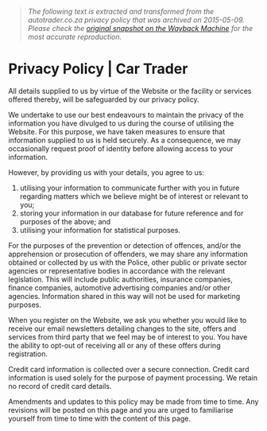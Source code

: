 > *The following text is extracted and transformed from the autotrader.co.za privacy policy that was archived on 2015-05-09. Please check the [original snapshot on the Wayback Machine](https://web.archive.org/web/20150509065139id_/http%3A//www.autotrader.co.za/privacy-policy) for the most accurate reproduction.*

# Privacy Policy | Car Trader

All details supplied to us by virtue of the Website or the facility or services offered thereby, will be safeguarded by our privacy policy. 

We undertake to use our best endeavours to maintain the privacy of the information you have divulged to us during the course of utilising the Website. For this purpose, we have taken measures to ensure that information supplied to us is held securely. As a consequence, we may occasionally request proof of identity before allowing access to your information.

However, by providing us with your details, you agree to us:

  1. utilising your information to communicate further with you in future regarding matters which we believe might be of interest or relevant to you;
  2. storing your information in our database for future reference and for purposes of the above; and
  3. utilising your information for statistical purposes.



For the purposes of the prevention or detection of offences, and/or the apprehension or prosecution of offenders, we may share any information obtained or collected by us with the Police, other public or private sector agencies or representative bodies in accordance with the relevant legislation. This will include public authorities, insurance companies, finance companies, automotive advertising companies and/or other agencies. Information shared in this way will not be used for marketing purposes.

When you register on the Website, we ask you whether you would like to receive our email newsletters detailing changes to the site, offers and services from third party that we feel may be of interest to you. You have the ability to opt-out of receiving all or any of these offers during registration. 

Credit card information is collected over a secure connection. Credit card information is used solely for the purpose of payment processing. We retain no record of credit card details.

Amendments and updates to this policy may be made from time to time. Any revisions will be posted on this page and you are urged to familiarise yourself from time to time with the content of this page. 

